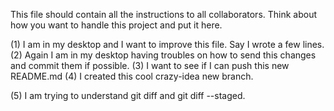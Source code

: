 This file should contain all the instructions to all collaborators. 
Think about how you want to handle this project and put it here. 

(1) I am in my desktop and I want to improve this file. Say I wrote a few lines. 
(2) Again I am in my desktop having troubles on how to send this changes and commit them if possible.
(3) I want to see if I can push this new README.md
(4) I created this cool crazy-idea new branch.

(5) I am trying to understand git diff and git diff --staged.

